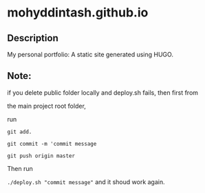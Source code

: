 # mohyddintash.github.io

## Description
My personal portfolio: A static site generated using HUGO.

## Note:

if you delete public folder locally and deploy.sh fails, then first from

the main project root folder,

run 

`git add.`

`git commit -m 'commit message` 

`git push origin master` 

Then run

`./deploy.sh "commit message"` and it shoud work again.
